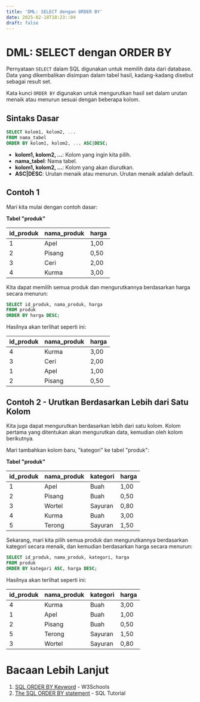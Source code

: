 ```yaml
---
title: 'DML: SELECT dengan ORDER BY'
date: 2025-02-18T18:23::04
draft: false
---
```


# DML: SELECT dengan ORDER BY

Pernyataan `SELECT` dalam SQL digunakan untuk memilih data dari database. Data yang dikembalikan disimpan dalam tabel hasil, kadang-kadang disebut sebagai result set.

Kata kunci `ORDER BY` digunakan untuk mengurutkan hasil set dalam urutan menaik atau menurun sesuai dengan beberapa kolom.

## Sintaks Dasar

```sql
SELECT kolom1, kolom2, ...
FROM nama_tabel
ORDER BY kolom1, kolom2, ... ASC|DESC;
```

- **kolom1, kolom2, ...**: Kolom yang ingin kita pilih.
- **nama_tabel**: Nama tabel.
- **kolom1, kolom2, ...**: Kolom yang akan diurutkan.
- **ASC|DESC**: Urutan menaik atau menurun. Urutan menaik adalah default.

## Contoh 1

Mari kita mulai dengan contoh dasar:

**Tabel "produk"**

| id_produk | nama_produk | harga |
| --------- | ----------- | ----- |
| 1         | Apel        | 1,00  |
| 2         | Pisang      | 0,50  |
| 3         | Ceri        | 2,00  |
| 4         | Kurma       | 3,00  |

Kita dapat memilih semua produk dan mengurutkannya berdasarkan harga secara menurun:

```sql
SELECT id_produk, nama_produk, harga
FROM produk
ORDER BY harga DESC;
```

Hasilnya akan terlihat seperti ini:

| id_produk | nama_produk | harga |
| --------- | ----------- | ----- |
| 4         | Kurma       | 3,00  |
| 3         | Ceri        | 2,00  |
| 1         | Apel        | 1,00  |
| 2         | Pisang      | 0,50  |

## Contoh 2 - Urutkan Berdasarkan Lebih dari Satu Kolom

Kita juga dapat mengurutkan berdasarkan lebih dari satu kolom. Kolom pertama yang ditentukan akan mengurutkan data, kemudian oleh kolom berikutnya.

Mari tambahkan kolom baru, "kategori" ke tabel "produk":

**Tabel "produk"**

| id_produk | nama_produk | kategori | harga |
| --------- | ----------- | -------- | ----- |
| 1         | Apel        | Buah     | 1,00  |
| 2         | Pisang      | Buah     | 0,50  |
| 3         | Wortel      | Sayuran  | 0,80  |
| 4         | Kurma       | Buah     | 3,00  |
| 5         | Terong      | Sayuran  | 1,50  |

Sekarang, mari kita pilih semua produk dan mengurutkannya berdasarkan kategori secara menaik, dan kemudian berdasarkan harga secara menurun:

```sql
SELECT id_produk, nama_produk, kategori, harga
FROM produk
ORDER BY kategori ASC, harga DESC;
```

Hasilnya akan terlihat seperti ini:

| id_produk | nama_produk | kategori | harga |
| --------- | ----------- | -------- | ----- |
| 4         | Kurma       | Buah     | 3,00  |
| 1         | Apel        | Buah     | 1,00  |
| 2         | Pisang      | Buah     | 0,50  |
| 5         | Terong      | Sayuran  | 1,50  |
| 3         | Wortel      | Sayuran  | 0,80  |

# Bacaan Lebih Lanjut

1. [SQL ORDER BY Keyword](https://www.w3schools.com/sql/sql_orderby.asp) - W3Schools
2. [The SQL ORDER BY statement](https://www.sqltutorial.org/sql-order-by/) - SQL Tutorial
